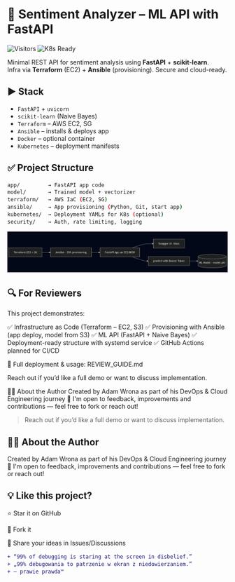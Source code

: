 # 🧠 Sentiment Analyzer – ML API with FastAPI

![Visitors](https://visitor-badge.laobi.icu/badge?page_id=cloudcr0w.sentiment-analyzer-devops)
![K8s Ready](https://img.shields.io/badge/Kubernetes-Ready-blue?logo=kubernetes)


Minimal REST API for sentiment analysis using **FastAPI** + **scikit-learn**.  
Infra via **Terraform** (EC2) + **Ansible** (provisioning). Secure and cloud-ready.

## ▶️ Stack

- `FastAPI` + `uvicorn`
- `scikit-learn` (Naive Bayes)
- `Terraform` – AWS EC2, SG
- `Ansible` – installs & deploys app
- `Docker` – optional container
- `Kubernetes` – deployment manifests

## ✅ Project Structure

```bash
app/         → FastAPI app code
model/       → Trained model + vectorizer
terraform/   → AWS IaC (EC2, SG)
ansible/     → App provisioning (Python, Git, start app)
kubernetes/  → Deployment YAMLs for K8s (optional)
security/    → Auth, rate limiting, logging
```

![Deployment Diagram](./sentiment-diagram.png)

## 🔍 For Reviewers
This project demonstrates:

✅ Infrastructure as Code (Terraform – EC2, S3)
✅ Provisioning with Ansible (app deploy, model from S3)
✅ ML API (FastAPI + Naive Bayes)
✅ Deployment-ready structure with systemd service
✅ GitHub Actions planned for CI/CD

🧪 Full deployment & usage: REVIEW_GUIDE.md

Reach out if you’d like a full demo or want to discuss implementation.

👨‍💻 About the Author
Created by Adam Wrona as part of his DevOps & Cloud Engineering journey 🚀
I'm open to feedback, improvements and contributions — feel free to fork or reach out!

> Reach out if you’d like a full demo or want to discuss implementation.


## 👨‍💻 About the Author
Created by Adam Wrona as part of his DevOps & Cloud Engineering journey 🚀
I'm open to feedback, improvements and contributions — feel free to fork or reach out!

## 💡 Like this project?

⭐ Star it on GitHub

🍴 Fork it

🧠 Share your ideas in Issues/Discussions

```diff
+ “99% of debugging is staring at the screen in disbelief.”
+ „99% debugowania to patrzenie w ekran z niedowierzaniem.”
+ — prawie prawda™
```
